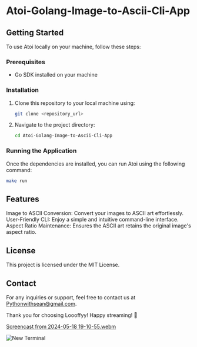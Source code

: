 # Atoi-Golang-Image-to-Ascii-Cli-App

## Getting Started

To use Atoi locally on your machine, follow these steps:

### Prerequisites

- Go SDK installed on your machine

### Installation

1. Clone this repository to your local machine using:

    ```bash
    git clone <repository_url>
    ```

2. Navigate to the project directory:

    ```bash
    cd Atoi-Golang-Image-to-Ascii-Cli-App
    ```

### Running the Application

Once the dependencies are installed, you can run Atoi using the following command:

```bash
make run
```


## Features

Image to ASCII Conversion: Convert your images to ASCII art effortlessly.
User-Friendly CLI: Enjoy a simple and intuitive command-line interface.
Aspect Ratio Maintenance: Ensures the ASCII art retains the original image's aspect ratio.


## License
This project is licensed under the MIT License.

## Contact
For any inquiries or support, feel free to contact us at Pythonwithsean@gmail.com.

Thank you for choosing Loooffyy! Happy streaming! 🎉

[Screencast from 2024-05-18 19-10-55.webm](https://github.com/Pythonwithsean/Atoi-Golang-Image-to-Ascii-Cli-App/assets/107402787/3707d5e8-aed6-45bf-8632-30d6f88ab3e2)

![New Terminal](https://github.com/Pythonwithsean/Atoi-Golang-Image-to-Ascii-Cli-App/assets/107402787/0122dbcd-6a4a-40c4-a56f-b8c9f5c972c9)

